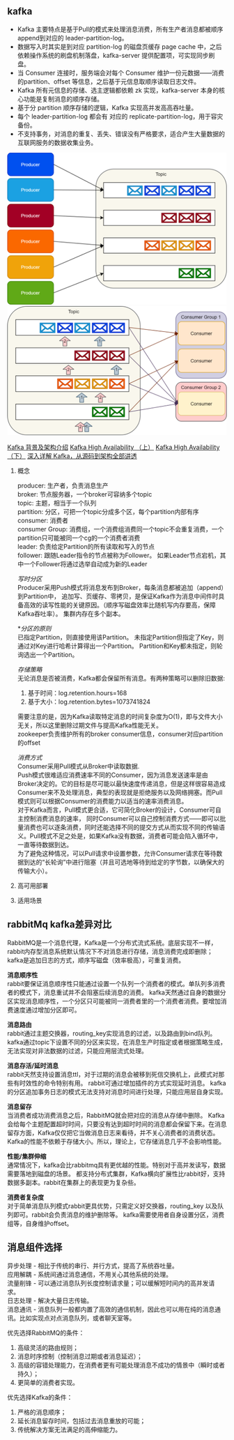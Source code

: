 ## kafka

- Kafka 主要特点是基于Pull的模式来处理消息消费，所有生产者消息都被顺序append到对应的 leader-partition-log。
- 数据写入时其实是到对应 partition-log 的磁盘页缓存 page cache 中，之后依赖操作系统的刷盘机制落盘，kafka-server 提供配置项，可实现同步刷盘。
- 当 Consumer 连接时，服务端会对每个 Consumer 维护一份元数据——消费的partition、offset 等信息，之后基于元信息取顺序读取日志文件。
- Kafka 所有元信息的存储、选主逻辑都依赖 zk 实现，kafka-server 本身的核心功能是复制消息的顺序存储。
- 基于分 partition 顺序存储的逻辑，Kafka 实现高并发高高吞吐量。
- 每个 leader-partition-log 都会有 对应的 replicate-partition-log，用于容灾备份。
- 不支持事务，对消息的重复、丢失、错误没有严格要求，适合产生大量数据的互联网服务的数据收集业务。
   
![生产者](./images/kafka生产者.jpg)
![消费者](./images/kafka消费者.jpg)

[Kafka 背景及架构介绍](https://www.infoq.cn/article/kafka-analysis-part-1)
[Kafka High Availability （上）](https://www.infoq.cn/article/kafka-analysis-part-2)
[Kafka High Availability （下）](https://www.infoq.cn/article/kafka-analysis-part-3)
[深入详解 Kafka，从源码到架构全部讲透 ](https://www.sohu.com/a/476603641_121124378)
   
1. 概念
   
   producer: 生产者，负责消息生产   
   broker: 节点服务器，一个broker可容纳多个topic  
   topic: 主题，相当于一个队列  
   partition: 分区，可把一个topic分成多个区，每个partition内部有序  
   consumer: 消费者  
   consumer Group: 消费组，一个消费组消费同一个topic不会重复消费，一个partition只可能被同一个cg的一个消费者消费  
   leader: 负责给定Partition的所有读取和写入的节点  
   follower: 跟随Leader指令的节点被称为Follower。 如果Leader节点宕机，其中一个Follower将通过选举自动成为新的Leader  
   
   *写时分区*  
   Producer采用Push模式将消息发布到Broker，每条消息都被追加（append）到Partition中，
   追加写、页缓存、零拷贝，是保证Kafka作为消息中间件时具备高效的读写性能的关键原因。（顺序写磁盘效率比随机写内存要高，保障Kafka吞吐率）。
   集群内存在多个副本。
   
   **分区的原则*  
   已指定Partition，则直接使用该Partition。
   未指定Partition但指定了Key，则通过对Key进行哈希计算得出一个Partition。
   Partition和Key都未指定，则轮询选出一个Partition。
   
   *存储策略*  
   无论消息是否被消费，Kafka都会保留所有消息。有两种策略可以删除旧数据:
   1. 基于时间：log.retention.hours=168
   2. 基于大小：log.retention.bytes=1073741824  

   需要注意的是，因为Kafka读取特定消息的时间复杂度为O(1)，即与文件大小无关，所以这里删除过期文件与提高Kafka性能无关。  
   zookeeper负责维护所有的broker consumer信息，consumer对应partition的offset
   
   *消费方式*  
   Consumer采用Pull模式从Broker中读取数据.  
   Push模式很难适应消费速率不同的Consumer，因为消息发送速率是由Broker决定的。它的目标是尽可能以最快速度传递消息，但是这样很容易造成Consumer来不及处理消息，典型的表现就是拒绝服务以及网络拥塞。而Pull模式则可以根据Consumer的消费能力以适当的速率消费消息。  
   对于Kafka而言，Pull模式更合适，它可简化Broker的设计，Consumer可自主控制消费消息的速率，
   同时Consumer可以自己控制消费方式——即可以批量消费也可以逐条消费，同时还能选择不同的提交方式从而实现不同的传输语义。Pull模式不足之处是，如果Kafka没有数据，消费者可能会陷入循环中，一直等待数据到达。  
   为了避免这种情况，可以Pull请求中设置参数，允许Consumer请求在等待数据到达的“长轮询”中进行阻塞（并且可选地等待到给定的字节数，以确保大的传输大小）。

2. 高可用部署

3. 适用场景


## rabbitMq kafka差异对比

   RabbitMQ是一个消息代理，Kafka是一个分布式流式系统。底层实现不一样，rabbit内存型消息系统默认情况下不对消息进行存储，消息消费完成即删除；
   kafka是追加日志的方式，顺序写磁盘（效率极高），可重复消费。
   
   **消息顺序性**  
   rabbit要保证消息顺序性只能通过设置一个队列一个消费者的模式。单队列多消费者的模式下，消息重试并不会阻塞后续消息的消费。
   kafka天然通过自身的数据分区实现消息顺序性，一个分区只可能被同一消费者里的一个消费者消费。要增加消费速度通过增加分区即可。
   
   **消息路由**  
   rabbit通过主题交换器，routing_key实现消息的过滤，以及路由到bind队列。
   kafka通过topic下设置不同的分区来实现，在消息生产时指定或者根据策略生成，无法实现对非法数据的过滤，只能应用层流式处理。
   
   **消息存活/延时消息**  
   rabbit天然支持设置消息ttl，对于过期的消息会被移到死信交换机上，此模式对那些有时效性的命令特别有用。
   rabbit可通过增加插件的方式实现延时消息。
   kafka的分区追加事务日志的模式无法支持对消息时间进行处理，只能应用层自身实现。
   
   **消息留存**  
   当消费者成功消费消息之后，RabbitMQ就会把对应的消息从存储中删除。
   Kafka会给每个主题配置超时时间，只要没有达到超时时间的消息都会保留下来。在消息留存方面，Kafka仅仅把它当做消息日志来看待，并不关心消费者的消费状态。
   Kafka的性能不依赖于存储大小。所以，理论上，它存储消息几乎不会影响性能。
   
   **性能/集群伸缩**  
   通常情况下，kafka会比rabbitmq具有更优越的性能。特别对于高并发读写，数据需要落地到磁盘的场景。
   都支持分布式集群，Kafka横向扩展性比rabbit好，支持数据多副本。rabbit在集群上的表现更为复杂些。
   
   **消费者复杂度**  
   对于简单消息队列模式rabbit更具优势，只需定义好交换器，routing_key 以及队列即可。rabbit会负责消息的维护删除等。
   kafka需要使用者自身设置分区，消费组等，自身维护offset。
   
## 消息组件选择

   异步处理 - 相比于传统的串行、并行方式，提高了系统吞吐量。  
   应用解耦 - 系统间通过消息通信，不用关心其他系统的处理。  
   流量削锋 - 可以通过消息队列长度控制请求量；可以缓解短时间内的高并发请求。  
   日志处理 - 解决大量日志传输。  
   消息通讯 - 消息队列一般都内置了高效的通信机制，因此也可以用在纯的消息通讯。比如实现点对点消息队列，或者聊天室等。  

   优先选择RabbitMQ的条件：  
   1. 高级灵活的路由规则；
   2. 消息时序控制（控制消息过期或者消息延迟）；
   3. 高级的容错处理能力，在消费者更有可能处理消息不成功的情景中（瞬时或者持久）；
   4. 更简单的消费者实现。
   
   优先选择Kafka的条件：
   1. 严格的消息顺序；
   2. 延长消息留存时间，包括过去消息重放的可能；
   3. 传统解决方案无法满足的高伸缩能力。
